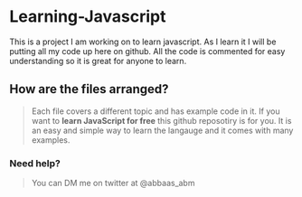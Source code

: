 # Learning-Javascript

This is a project I am working on to learn javascript. As I learn it I will be putting all my code up here on github. All the code is commented for easy understanding so it is great for anyone to learn.

## How are the files arranged?
> Each file covers a different topic and has example code in it. If you want to **learn JavaScript for free** this github reposotiry is for you. It is an easy and simple way to learn the langauge and it comes with many examples.

### Need help?
> You can DM me on twitter at @abbaas_abm
